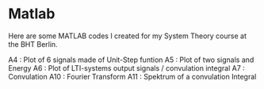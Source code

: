 # Matlab
Here are some MATLAB codes I created for my System Theory course at the BHT Berlin.

A4  :  Plot of 6 signals made of Unit-Step funtion
A5  :  Plot of two signals and Energy 
A6  :  Plot of LTI-systems output signals / convulation integral
A7  :  Convulation
A10 :  Fourier Transform
A11 :  Spektrum of a convulation Integral
